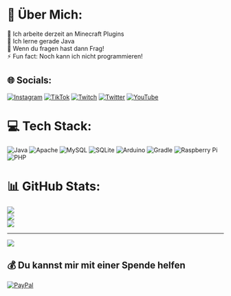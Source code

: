 # 💫 Über Mich:
🔭 Ich arbeite derzeit an Minecraft Plugins<br>🌱 Ich lerne gerade Java<br>💬 Wenn du fragen hast dann Frag!<br>⚡ Fun fact: Noch kann ich nicht programmieren!


## 🌐 Socials:
[![Instagram](https://img.shields.io/badge/Instagram-%23E4405F.svg?logo=Instagram&logoColor=white)](https://instagram.com/TNProTV) [![TikTok](https://img.shields.io/badge/TikTok-%23000000.svg?logo=TikTok&logoColor=white)](https://tiktok.com/@tnprotv) [![Twitch](https://img.shields.io/badge/Twitch-%239146FF.svg?logo=Twitch&logoColor=white)](https://twitch.tv/TNProTV) [![Twitter](https://img.shields.io/badge/Twitter-%231DA1F2.svg?logo=Twitter&logoColor=white)](https://twitter.com/TN_ProTV) [![YouTube](https://img.shields.io/badge/YouTube-%23FF0000.svg?logo=YouTube&logoColor=white)]([ttps://youtube.com/channel/UCft4Hji9eC7YCzIgf6oeN8A]) 

# 💻 Tech Stack:
![Java](https://img.shields.io/badge/java-%23ED8B00.svg?style=for-the-badge&logo=java&logoColor=white) ![Apache](https://img.shields.io/badge/apache-%23D42029.svg?style=for-the-badge&logo=apache&logoColor=white) ![MySQL](https://img.shields.io/badge/mysql-%2300f.svg?style=for-the-badge&logo=mysql&logoColor=white) ![SQLite](https://img.shields.io/badge/sqlite-%2307405e.svg?style=for-the-badge&logo=sqlite&logoColor=white) ![Arduino](https://img.shields.io/badge/-Arduino-00979D?style=for-the-badge&logo=Arduino&logoColor=white) ![Gradle](https://img.shields.io/badge/Gradle-02303A.svg?style=for-the-badge&logo=Gradle&logoColor=white) ![Raspberry Pi](https://img.shields.io/badge/-RaspberryPi-C51A4A?style=for-the-badge&logo=Raspberry-Pi) ![PHP](https://img.shields.io/badge/php-%23777BB4.svg?style=for-the-badge&logo=php&logoColor=white)
# 📊 GitHub Stats:
![](https://github-readme-stats.vercel.app/api?username=TNPro93&theme=dark&hide_border=false&include_all_commits=true&count_private=true)<br/>
![](https://github-readme-streak-stats.herokuapp.com/?user=TNPro93&theme=dark&hide_border=false)<br/>
![](https://github-readme-stats.vercel.app/api/top-langs/?username=TNPro93&theme=dark&hide_border=false&include_all_commits=true&count_private=true&layout=compact)

---
[![](https://visitcount.itsvg.in/api?id=TNPro93&icon=0&color=1)](https://visitcount.itsvg.in)

  ## 💰 Du kannst mir mit einer Spende helfen
  [![PayPal](https://img.shields.io/badge/PayPal-00457C?style=for-the-badge&logo=paypal&logoColor=white)](https://paypal.me/TimNurk) 

  <!-- Proudly created with GPRM ( https://gprm.itsvg.in ) -->
  
